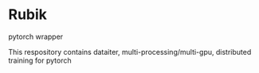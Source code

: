 # Rubik
pytorch wrapper

This respository contains dataiter, multi-processing/multi-gpu, distributed training for pytorch
